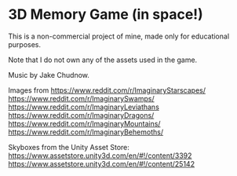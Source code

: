 # 3D Memory Game (in space!)
This is a non-commercial project of mine, made only for educational purposes.

Note that I do not own any of the assets used in the game.

Music by Jake Chudnow.

Images from https://www.reddit.com/r/ImaginaryStarscapes/
            https://www.reddit.com/r/ImaginarySwamps/
            https://www.reddit.com/r/ImaginaryLeviathans
            https://www.reddit.com/r/ImaginaryDragons/
            https://www.reddit.com/r/ImaginaryMountains/
            https://www.reddit.com/r/ImaginaryBehemoths/

Skyboxes from the Unity Asset Store: https://www.assetstore.unity3d.com/en/#!/content/3392
                                     https://www.assetstore.unity3d.com/en/#!/content/25142
